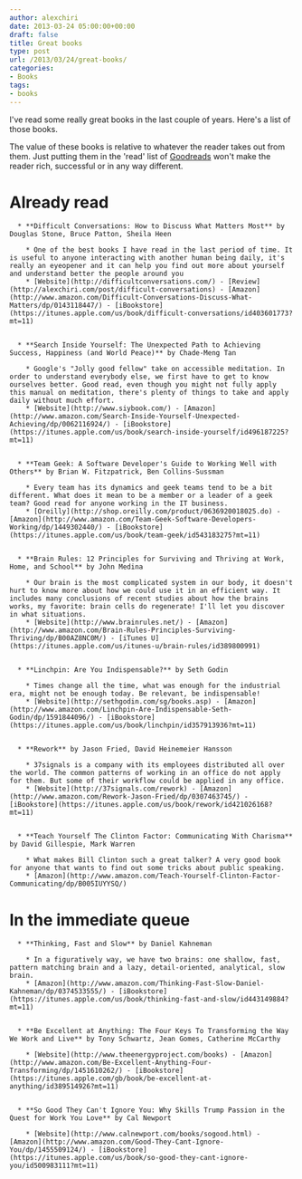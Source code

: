 ```yaml
---
author: alexchiri
date: 2013-03-24 05:00:00+00:00
draft: false
title: Great books
type: post
url: /2013/03/24/great-books/
categories:
- Books
tags:
- books
---
```


I've read some really great books in the last couple of years. Here's a list of those books.

The value of these books is relative to whatever the reader takes out from them. Just putting them in the 'read' list of [Goodreads](http://www.goodreads.com/) won't make the reader rich, successful or in any way different.


# Already read





 	  * **Difficult Conversations: How to Discuss What Matters Most** by Douglas Stone, Bruce Patton, Sheila Heen

 	    * One of the best books I have read in the last period of time. It is useful to anyone interacting with another human being daily, it's really an eyeopener and it can help you find out more about yourself and understand better the people around you
 	    * [Website](http://difficultconversations.com/) - [Review](http://alexchiri.com/post/difficult-conversations) - [Amazon](http://www.amazon.com/Difficult-Conversations-Discuss-What-Matters/dp/0143118447/) - [iBookstore](https://itunes.apple.com/us/book/difficult-conversations/id403601773?mt=11)


 	  * **Search Inside Yourself: The Unexpected Path to Achieving Success, Happiness (and World Peace)** by Chade-Meng Tan

 	    * Google's "Jolly good fellow" take on accessible meditation. In order to understand everybody else, we first have to get to know ourselves better. Good read, even though you might not fully apply this manual on meditation, there's plenty of things to take and apply daily without much effort.
 	    * [Website](http://www.siybook.com/) - [Amazon](http://www.amazon.com/Search-Inside-Yourself-Unexpected-Achieving/dp/0062116924/) - [iBookstore](https://itunes.apple.com/us/book/search-inside-yourself/id496187225?mt=11)


 	  * **Team Geek: A Software Developer's Guide to Working Well with Others** by Brian W. Fitzpatrick, Ben Collins-Sussman

 	    * Every team has its dynamics and geek teams tend to be a bit different. What does it mean to be a member or a leader of a geek team? Good read for anyone working in the IT business.
 	    * [Oreilly](http://shop.oreilly.com/product/0636920018025.do) - [Amazon](http://www.amazon.com/Team-Geek-Software-Developers-Working/dp/1449302440/) - [iBookstore](https://itunes.apple.com/us/book/team-geek/id543183275?mt=11)


 	  * **Brain Rules: 12 Principles for Surviving and Thriving at Work, Home, and School** by John Medina

 	    * Our brain is the most complicated system in our body, it doesn't hurt to know more about how we could use it in an efficient way. It includes many conclusions of recent studies about how the brains works, my favorite: brain cells do regenerate! I'll let you discover in what situations.
 	    * [Website](http://www.brainrules.net/) - [Amazon](http://www.amazon.com/Brain-Rules-Principles-Surviving-Thriving/dp/B00AZ8NC0M/) - [iTunes U](https://itunes.apple.com/us/itunes-u/brain-rules/id389800991)


 	  * **Linchpin: Are You Indispensable?** by Seth Godin

 	    * Times change all the time, what was enough for the industrial era, might not be enough today. Be relevant, be indispensable!
 	    * [Website](http://sethgodin.com/sg/books.asp) - [Amazon](http://www.amazon.com/Linchpin-Are-Indispensable-Seth-Godin/dp/1591844096/) - [iBookstore](https://itunes.apple.com/us/book/linchpin/id357913936?mt=11)


 	  * **Rework** by Jason Fried, David Heinemeier Hansson

 	    * 37signals is a company with its employees distributed all over the world. The common patterns of working in an office do not apply for them. But some of their workflow could be applied in any office.
 	    * [Website](http://37signals.com/rework) - [Amazon](http://www.amazon.com/Rework-Jason-Fried/dp/0307463745/) - [iBookstore](https://itunes.apple.com/us/book/rework/id421026168?mt=11)


 	  * **Teach Yourself The Clinton Factor: Communicating With Charisma** by David Gillespie, Mark Warren

 	    * What makes Bill Clinton such a great talker? A very good book for anyone that wants to find out some tricks about public speaking.
 	    * [Amazon](http://www.amazon.com/Teach-Yourself-Clinton-Factor-Communicating/dp/B005IUYYSQ/)





# In the immediate queue





 	  * **Thinking, Fast and Slow** by Daniel Kahneman

 	    * In a figuratively way, we have two brains: one shallow, fast, pattern matching brain and a lazy, detail-oriented, analytical, slow brain.
 	    * [Amazon](http://www.amazon.com/Thinking-Fast-Slow-Daniel-Kahneman/dp/0374533555/) - [iBookstore](https://itunes.apple.com/us/book/thinking-fast-and-slow/id443149884?mt=11)


 	  * **Be Excellent at Anything: The Four Keys To Transforming the Way We Work and Live** by Tony Schwartz, Jean Gomes, Catherine McCarthy

 	    * [Website](http://www.theenergyproject.com/books) - [Amazon](http://www.amazon.com/Be-Excellent-Anything-Four-Transforming/dp/1451610262/) - [iBookstore](https://itunes.apple.com/gb/book/be-excellent-at-anything/id389514926?mt=11)


 	  * **So Good They Can't Ignore You: Why Skills Trump Passion in the Quest for Work You Love** by Cal Newport

 	    * [Website](http://www.calnewport.com/books/sogood.html) - [Amazon](http://www.amazon.com/Good-They-Cant-Ignore-You/dp/1455509124/) - [iBookstore](https://itunes.apple.com/us/book/so-good-they-cant-ignore-you/id500983111?mt=11)



